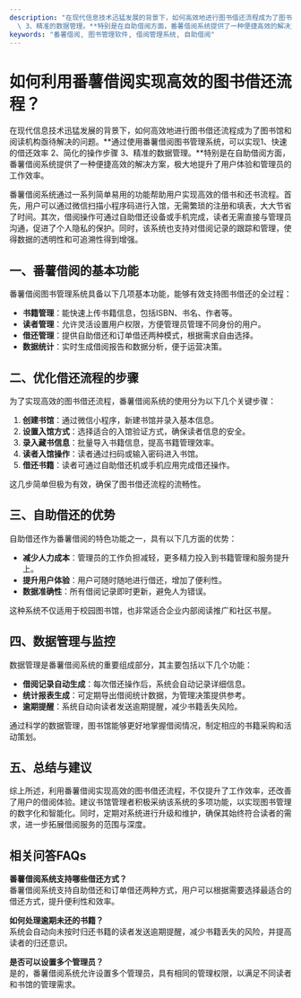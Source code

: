 ```yaml
---
description: "在现代信息技术迅猛发展的背景下，如何高效地进行图书借还流程成为了图书馆和阅读机构亟待解决的问题。**通过使用番薯借阅图书管理系统，可以实现1、快速的借还效率 2、简化的操作步骤\
  \ 3、精准的数据管理。**特别是在自助借阅方面，番薯借阅系统提供了一种便捷高效的解决方案，极大地提升了用户体验和管理员的工作效率。"
keywords: "番薯借阅, 图书管理软件, 借阅管理系统, 自助借阅"
---
```

# 如何利用番薯借阅实现高效的图书借还流程？

在现代信息技术迅猛发展的背景下，如何高效地进行图书借还流程成为了图书馆和阅读机构亟待解决的问题。**通过使用番薯借阅图书管理系统，可以实现1、快速的借还效率 2、简化的操作步骤 3、精准的数据管理。**特别是在自助借阅方面，番薯借阅系统提供了一种便捷高效的解决方案，极大地提升了用户体验和管理员的工作效率。

番薯借阅系统通过一系列简单易用的功能帮助用户实现高效的借书和还书流程。首先，用户可以通过微信扫描小程序码进行入馆，无需繁琐的注册和填表，大大节省了时间。其次，借阅操作可通过自助借还设备或手机完成，读者无需直接与管理员沟通，促进了个人隐私的保护。同时，该系统也支持对借阅记录的跟踪和管理，使得数据的透明性和可追溯性得到增强。

## **一、番薯借阅的基本功能**

番薯借阅图书管理系统具备以下几项基本功能，能够有效支持图书借还的全过程：

- **书籍管理**：能快速上传书籍信息，包括ISBN、书名、作者等。
- **读者管理**：允许灵活设置用户权限，方便管理员管理不同身份的用户。
- **借还管理**：提供自助借还和订单借还两种模式，根据需求自由选择。
- **数据统计**：实时生成借阅报告和数据分析，便于运营决策。

## **二、优化借还流程的步骤**

为了实现高效的图书借还流程，番薯借阅系统的使用分为以下几个关键步骤：

1. **创建书馆**：通过微信小程序，新建书馆并录入基本信息。
2. **设置入馆方式**：选择适合的入馆验证方式，确保读者信息的安全。
3. **录入藏书信息**：批量导入书籍信息，提高书籍管理效率。
4. **读者入馆操作**：读者通过扫码或输入密码进入书馆。
5. **借还书籍**：读者可通过自助借还机或手机应用完成借还操作。

这几步简单但极为有效，确保了图书借还流程的流畅性。

## **三、自助借还的优势**

自助借还作为番薯借阅的特色功能之一，具有以下几方面的优势：

- **减少人力成本**：管理员的工作负担减轻，更多精力投入到书籍管理和服务提升上。
- **提升用户体验**：用户可随时随地进行借还，增加了便利性。
- **数据准确性**：所有借阅记录即时更新，避免人为错误。

这种系统不仅适用于校园图书馆，也非常适合企业内部阅读推广和社区书屋。

## **四、数据管理与监控**

数据管理是番薯借阅系统的重要组成部分，其主要包括以下几个功能：

- **借阅记录自动生成**：每次借还操作后，系统会自动记录详细信息。
- **统计报表生成**：可定期导出借阅统计数据，为管理决策提供参考。
- **逾期提醒**：系统自动向读者发送逾期提醒，减少书籍丢失风险。

通过科学的数据管理，图书馆能够更好地掌握借阅情况，制定相应的书籍采购和活动策划。

## **五、总结与建议**

综上所述，利用番薯借阅实现高效的图书借还流程，不仅提升了工作效率，还改善了用户的借阅体验。建议书馆管理者积极采纳该系统的多项功能，以实现图书管理的数字化和智能化。同时，定期对系统进行升级和维护，确保其始终符合读者的需求，进一步拓展借阅服务的范围与深度。

## **相关问答FAQs**

**番薯借阅系统支持哪些借还方式？**  
番薯借阅系统支持自助借还和订单借还两种方式，用户可以根据需要选择最适合的借还方式，提升便利性和效率。

**如何处理逾期未还的书籍？**  
系统会自动向未按时归还书籍的读者发送逾期提醒，减少书籍丢失的风险，并提高读者的归还意识。

**是否可以设置多个管理员？**  
是的，番薯借阅系统允许设置多个管理员，具有相同的管理权限，以满足不同读者和书馆的管理需求。
